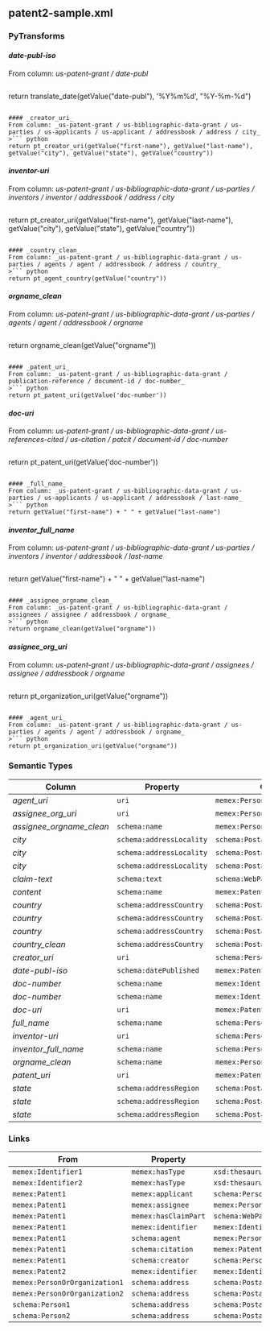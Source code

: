 ## patent2-sample.xml

### PyTransforms
#### _date-publ-iso_
From column: _us-patent-grant / date-publ_
>``` python
return translate_date(getValue("date-publ"), '%Y%m%d', "%Y-%m-%d")
```

#### _creator_uri_
From column: _us-patent-grant / us-bibliographic-data-grant / us-parties / us-applicants / us-applicant / addressbook / address / city_
>``` python
return pt_creator_uri(getValue("first-name"), getValue("last-name"), getValue("city"), getValue("state"), getValue("country"))
```

#### _inventor-uri_
From column: _us-patent-grant / us-bibliographic-data-grant / us-parties / inventors / inventor / addressbook / address / city_
>``` python
return pt_creator_uri(getValue("first-name"), getValue("last-name"), getValue("city"), getValue("state"), getValue("country"))
```

#### _country_clean_
From column: _us-patent-grant / us-bibliographic-data-grant / us-parties / agents / agent / addressbook / address / country_
>``` python
return pt_agent_country(getValue("country"))
```

#### _orgname_clean_
From column: _us-patent-grant / us-bibliographic-data-grant / us-parties / agents / agent / addressbook / orgname_
>``` python
return orgname_clean(getValue("orgname"))
```

#### _patent_uri_
From column: _us-patent-grant / us-bibliographic-data-grant / publication-reference / document-id / doc-number_
>``` python
return pt_patent_uri(getValue('doc-number'))
```

#### _doc-uri_
From column: _us-patent-grant / us-bibliographic-data-grant / us-references-cited / us-citation / patcit / document-id / doc-number_
>``` python
return pt_patent_uri(getValue('doc-number'))
```

#### _full_name_
From column: _us-patent-grant / us-bibliographic-data-grant / us-parties / us-applicants / us-applicant / addressbook / last-name_
>``` python
return getValue("first-name") + " " + getValue("last-name")
```

#### _inventor_full_name_
From column: _us-patent-grant / us-bibliographic-data-grant / us-parties / inventors / inventor / addressbook / last-name_
>``` python
return getValue("first-name") + " " + getValue("last-name")
```

#### _assignee_orgname_clean_
From column: _us-patent-grant / us-bibliographic-data-grant / assignees / assignee / addressbook / orgname_
>``` python
return orgname_clean(getValue("orgname"))
```

#### _assignee_org_uri_
From column: _us-patent-grant / us-bibliographic-data-grant / assignees / assignee / addressbook / orgname_
>``` python
return pt_organization_uri(getValue("orgname"))
```

#### _agent_uri_
From column: _us-patent-grant / us-bibliographic-data-grant / us-parties / agents / agent / addressbook / orgname_
>``` python
return pt_organization_uri(getValue("orgname"))
```


### Semantic Types
| Column | Property | Class |
|  ----- | -------- | ----- |
| _agent_uri_ | `uri` | `memex:PersonOrOrganization1`|
| _assignee_org_uri_ | `uri` | `memex:PersonOrOrganization2`|
| _assignee_orgname_clean_ | `schema:name` | `memex:PersonOrOrganization2`|
| _city_ | `schema:addressLocality` | `schema:PostalAddress4`|
| _city_ | `schema:addressLocality` | `schema:PostalAddress2`|
| _city_ | `schema:addressLocality` | `schema:PostalAddress1`|
| _claim-text_ | `schema:text` | `schema:WebPageElement1`|
| _content_ | `schema:name` | `memex:Patent1`|
| _country_ | `schema:addressCountry` | `schema:PostalAddress4`|
| _country_ | `schema:addressCountry` | `schema:PostalAddress2`|
| _country_ | `schema:addressCountry` | `schema:PostalAddress1`|
| _country_clean_ | `schema:addressCountry` | `schema:PostalAddress3`|
| _creator_uri_ | `uri` | `schema:Person1`|
| _date-publ-iso_ | `schema:datePublished` | `memex:Patent1`|
| _doc-number_ | `schema:name` | `memex:Identifier2`|
| _doc-number_ | `schema:name` | `memex:Identifier1`|
| _doc-uri_ | `uri` | `memex:Patent2`|
| _full_name_ | `schema:name` | `schema:Person1`|
| _inventor-uri_ | `uri` | `schema:Person2`|
| _inventor_full_name_ | `schema:name` | `schema:Person2`|
| _orgname_clean_ | `schema:name` | `memex:PersonOrOrganization1`|
| _patent_uri_ | `uri` | `memex:Patent1`|
| _state_ | `schema:addressRegion` | `schema:PostalAddress4`|
| _state_ | `schema:addressRegion` | `schema:PostalAddress2`|
| _state_ | `schema:addressRegion` | `schema:PostalAddress1`|


### Links
| From | Property | To |
|  --- | -------- | ---|
| `memex:Identifier1` | `memex:hasType` | `xsd:thesaurus/identifier/patentid`|
| `memex:Identifier2` | `memex:hasType` | `xsd:thesaurus/identifier/patentid`|
| `memex:Patent1` | `memex:applicant` | `schema:Person1`|
| `memex:Patent1` | `memex:assignee` | `memex:PersonOrOrganization2`|
| `memex:Patent1` | `memex:hasClaimPart` | `schema:WebPageElement1`|
| `memex:Patent1` | `memex:identifier` | `memex:Identifier1`|
| `memex:Patent1` | `schema:agent` | `memex:PersonOrOrganization1`|
| `memex:Patent1` | `schema:citation` | `memex:Patent2`|
| `memex:Patent1` | `schema:creator` | `schema:Person2`|
| `memex:Patent2` | `memex:identifier` | `memex:Identifier2`|
| `memex:PersonOrOrganization1` | `schema:address` | `schema:PostalAddress3`|
| `memex:PersonOrOrganization2` | `schema:address` | `schema:PostalAddress4`|
| `schema:Person1` | `schema:address` | `schema:PostalAddress1`|
| `schema:Person2` | `schema:address` | `schema:PostalAddress2`|
